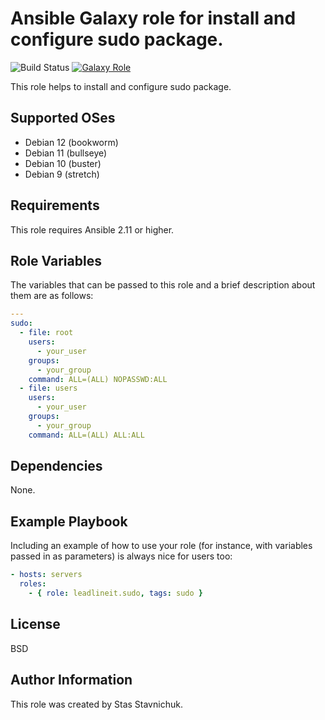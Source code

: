 # Ansible Galaxy role for install and configure sudo package.

![Build Status](https://github.com/leadlineit/ansible-role-sudo/actions/workflows/ansible-galaxy-ci.yml/badge.svg)
[![Galaxy Role](https://img.shields.io/badge/Ansible--Galaxy-leadlineit.sudo-blue.svg?logo=ansible&logoColor=white)](https://galaxy.ansible.com/leadlineit/sudo/)

This role helps to install and configure sudo package.

Supported OSes
--------------
- Debian 12 (bookworm)
- Debian 11 (bullseye)
- Debian 10 (buster)
- Debian 9 (stretch)

Requirements
------------

This role requires Ansible 2.11 or higher.

Role Variables
--------------

The variables that can be passed to this role and a brief description about them are as follows:

```yaml
---
sudo:
  - file: root
    users:
      - your_user
    groups:
      - your_group
    command: ALL=(ALL) NOPASSWD:ALL
  - file: users
    users:
      - your_user
    groups:
      - your_group
    command: ALL=(ALL) ALL:ALL
```

Dependencies
------------

None.

Example Playbook
----------------

Including an example of how to use your role (for instance, with variables passed in as parameters) is always nice for users too:

```yaml
- hosts: servers
  roles:
    - { role: leadlineit.sudo, tags: sudo }
```

License
-------

BSD

Author Information
------------------

This role was created by Stas Stavnichuk.
